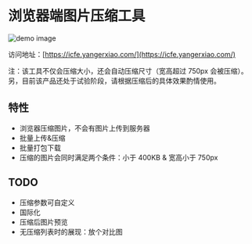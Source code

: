 # 浏览器端图片压缩工具

![demo image](demo.pc.png)

访问地址：[https://icfe.yangerxiao.com/](https://icfe.yangerxiao.com/)

注：该工具不仅会压缩大小，还会自动压缩尺寸（宽高超过 750px 会被压缩）。另，目前该产品还处于试验阶段，请根据压缩后的具体效果酌情使用。

## 特性

- 浏览器压缩图片，不会有图片上传到服务器
- 批量上传&压缩
- 批量打包下载
- 压缩的图片会同时满足两个条件：小于 400KB & 宽高小于 750px

## TODO

- 压缩参数可自定义
- 国际化
- 压缩后图片预览
- 无压缩列表时的展现：放个对比图
